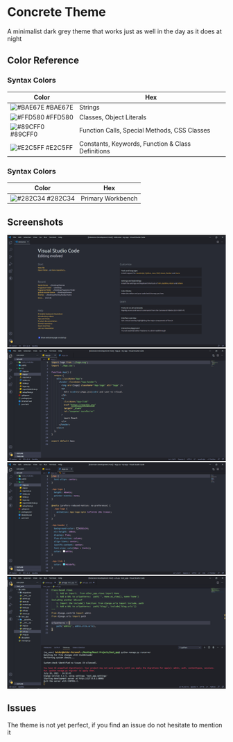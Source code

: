 # Concrete Theme

A minimalist dark grey theme that works just as well in the day as it does at night

## Color Reference

### Syntax Colors

| Color                                                            | Hex                                               |
| ---------------------------------------------------------------- | ------------------------------------------------- |
| ![#BAE67E](https://via.placeholder.com/10/BAE67E?text=+) #BAE67E | Strings                                           |
| ![#FFD580](https://via.placeholder.com/10/FFD580?text=+) #FFD580 | Classes, Object Literals                          |
| ![#89CFF0](https://via.placeholder.com/10/89CFF0?text=+) #89CFF0 | Function Calls, Special Methods, CSS Classes      |
| ![#E2C5FF](https://via.placeholder.com/10/E2C5FF?text=+) #E2C5FF | Constants, Keywords, Function & Class Definitions |

### Syntax Colors

| Color                                                            | Hex               |
| ---------------------------------------------------------------- | ----------------- |
| ![#282C34](https://via.placeholder.com/10/282C34?text=+) #282C34 | Primary Workbench |

## Screenshots

![Welcome Page](themes/Screenshots/WelcomePage.png)
![React](themes/Screenshots/CreateReactApp.png)
![CSS](themes/Screenshots/CSSFile.png)
![Django](themes/Screenshots/DjangoProject.png)

## Issues

The theme is not yet perfect, if you find an issue do not hesitate to mention it
